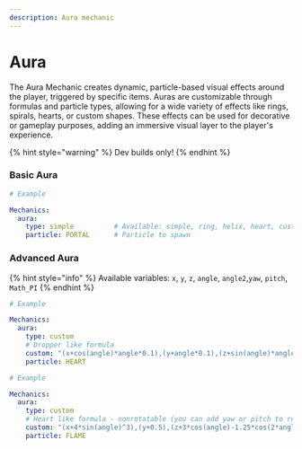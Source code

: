 ```yaml
---
description: Aura mechanic
---
```


# Aura

The Aura Mechanic creates dynamic, particle-based visual effects around the player, triggered by specific  items. Auras are customizable through formulas and particle types, allowing for a wide variety of effects like rings, spirals, hearts, or custom shapes. These effects can be used for decorative or gameplay purposes, adding an immersive visual layer to the player's experience.

{% hint style="warning" %}
Dev builds only!
{% endhint %}

### Basic Aura

```yaml
# Example

Mechanics:
  aura:
    type: simple          # Available: simple, ring, helix, heart, custom
    particle: PORTAL      # Particle to spawn
```

### Advanced Aura

{% hint style="info" %}
Available variables: `x`, `y`, `z`, `angle`, `angle2`,`yaw`, `pitch`, `Math_PI`
{% endhint %}

```yaml
# Example

Mechanics:
  aura:
    type: custom
    # Dropper like formula
    custom: "(x+cos(angle)*angle*0.1),(y+angle*0.1),(z+sin(angle)*angle*0.1)"
    particle: HEART
```

```yaml
# Example

Mechanics:
  aura:
    type: custom
    # Heart like formula - nonrotatable (you can add yaw or pitch to rotate)
    custom: "(x+4*sin(angle)^3),(y+0.5),(z+3*cos(angle)-1.25*cos(2*angle)-0.75*cos(3*angle)-0.25*cos(4*angle))"
    particle: FLAME
```
